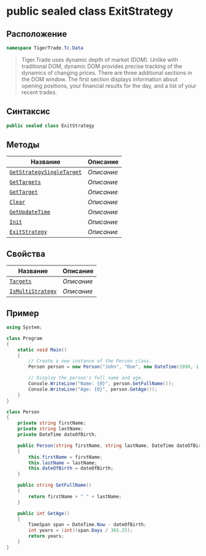 
# public sealed class ExitStrategy
## Расположение
```csharp
namespace TigerTrade.Tc.Data
```



> Tiger.Trade uses dynamic depth of market (DOM). Unlike with traditional DOM, dynamic DOM provides precise tracking of the dynamics of changing prices. There are three additional sections in the DOM window. The first section displays information about opening positions, your financial results for the day, and a list of your recent trades.

## Синтаксис
```csharp
public sealed class ExitStrategy
```


## Методы
| Название | Описание |
| --- | --- |
| [`GetStrategySingleTarget`](./ExitStrategy.cs/metody/GetStrategySingleTarget.md) | *Описание* |
| [`GetTargets`](./ExitStrategy.cs/metody/GetTargets.md) | *Описание* |
| [`GetTarget`](./ExitStrategy.cs/metody/GetTarget.md) | *Описание* |
| [`Clear`](./ExitStrategy.cs/metody/Clear.md) | *Описание* |
| [`GetUpdateTime`](./ExitStrategy.cs/metody/GetUpdateTime.md) | *Описание* |
| [`Init`](./ExitStrategy.cs/metody/Init.md) | *Описание* |
| [`ExitStrategy`](./ExitStrategy.cs/metody/ExitStrategy.md) | *Описание* |

## Свойства
| Название | Описание |
| --- | --- |
| [`Targets`](./ExitStrategy.cs/svoistva/Targets.md) | *Описание* |
| [`IsMultiStrategy`](./ExitStrategy.cs/svoistva/IsMultiStrategy.md) | *Описание* |


## Пример
```csharp
using System;

class Program
{
    static void Main()
    {
        // Create a new instance of the Person class.
        Person person = new Person("John", "Doe", new DateTime(1990, 1, 1));

        // Display the person's full name and age.
        Console.WriteLine("Name: {0}", person.GetFullName());
        Console.WriteLine("Age: {0}", person.GetAge());
    }
}

class Person
{
    private string firstName;
    private string lastName;
    private DateTime dateOfBirth;

    public Person(string firstName, string lastName, DateTime dateOfBirth)
    {
        this.firstName = firstName;
        this.lastName = lastName;
        this.dateOfBirth = dateOfBirth;
    }

    public string GetFullName()
    {
        return firstName + " " + lastName;
    }

    public int GetAge()
    {
        TimeSpan span = DateTime.Now - dateOfBirth;
        int years = (int)(span.Days / 365.25);
        return years;
    }
}
```

